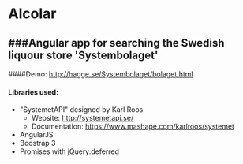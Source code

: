 Alcolar
=======

###Angular app for searching the Swedish liquour store 'Systembolaget'
--------------------------------------------------

####Demo: 
http://hagge.se/Systembolaget/bolaget.html

#### Libraries used:
+ "SystemetAPI" designed by Karl Roos
  +  Website: http://systemetapi.se/
  + Documentation: https://www.mashape.com/karlroos/systemet
+ AngularJS
+ Boostrap 3
+ Promises with jQuery.deferred

